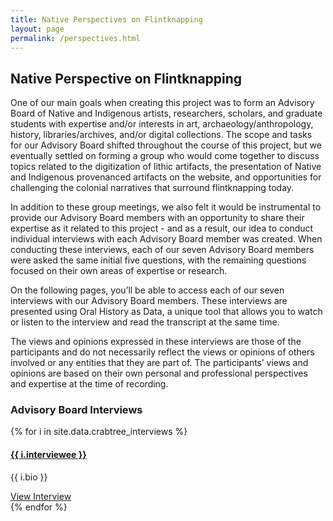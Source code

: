 ```yaml
---
title: Native Perspectives on Flintknapping
layout: page
permalink: /perspectives.html
---
```


## Native Perspective on Flintknapping

One of our main goals when creating this project was to form an Advisory Board of Native and Indigenous artists, researchers, scholars, and graduate students with expertise and/or interests in art, archaeology/anthropology, history, libraries/archives, and/or digital collections. The scope and tasks for our Advisory Board shifted throughout the course of this project, but we eventually settled on forming a group who would come together to discuss topics related to the digitization of lithic artifacts, the presentation of Native and Indigenous provenanced artifacts on the website, and opportunities for challenging the colonial narratives that surround flintknapping today. 

In addition to these group meetings, we also felt it would be instrumental to provide our Advisory Board members with an opportunity to share their expertise as it related to this project - and as a result, our idea to conduct individual interviews with each Advisory Board member was created. When conducting these interviews, each of our seven Advisory Board members were asked the same initial five questions, with the remaining questions focused on their own areas of expertise or research.

On the following pages, you’ll be able to access each of our seven interviews with our Advisory Board members. These interviews are presented using Oral History as Data, a unique tool that allows you to watch or listen to the interview and read the transcript at the same time.

The views and opinions expressed in these interviews are those of the participants and do not necessarily reflect the views or opinions of others involved or any entities that they are part of. The participants’ views and opinions are based on their own personal and professional perspectives and expertise at the time of recording.

### Advisory Board Interviews

<div class="row mt-3">
{% for i in site.data.crabtree_interviews %}
<div class="col-md-6">
    <div class="card mb-3">
        <div class="card-body">
            <h4 class="card-title"><a href="{{ '/items/' | append: i.objectid | append: '.html' | relative_url }}">{{ i.interviewee }}</a></h4>
            <p class="card-text">{{ i.bio }}</p>
            <a href="{{ '/items/' | append: i.objectid | append: '.html' | relative_url }}" class="btn btn-sm btn-outline-primary">View Interview</a>
        </div>
    </div>
</div>
{% endfor %}
</div>

